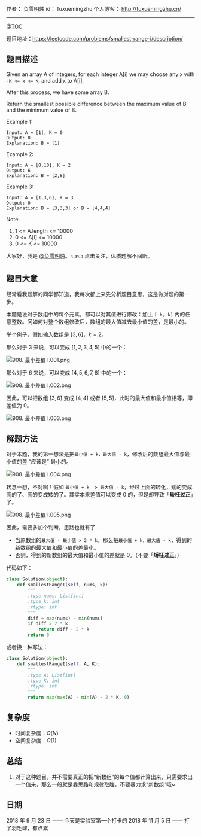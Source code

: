 
作者： 		负雪明烛 
id：				fuxuemingzhu
个人博客：	http://fuxuemingzhu.cn/

---
@[TOC](目录)

题目地址：https://leetcode.com/problems/smallest-range-i/description/

## 题目描述

Given an array A of integers, for each integer A[i] we may choose any x with ``-K <= x <= K``, and add x to A[i].

After this process, we have some array B.

Return the smallest possible difference between the maximum value of B and the minimum value of B.

Example 1:

    Input: A = [1], K = 0
    Output: 0
    Explanation: B = [1]

Example 2:

    Input: A = [0,10], K = 2
    Output: 6
    Explanation: B = [2,8]

Example 3:

    Input: A = [1,3,6], K = 3
    Output: 0
    Explanation: B = [3,3,3] or B = [4,4,4]


Note:

1. 1 <= A.length <= 10000
1. 0 <= A[i] <= 10000
1. 0 <= K <= 10000

大家好，我是 [@负雪明烛](https://leetcode-cn.com/u/fuxuemingzhu/)。👈👈 点击关注，优质题解不间断。

## 题目大意

经常看我题解的同学都知道，我每次都上来先分析题目意思，这是做对题的第一步。

本题是说对于数组中的每个元素，都可以对其值进行修改：加上 `[-k, k]` 内的任意整数。问如何对整个数组修改后，数组的最大值减去最小值的差，是最小的。

举个例子，假如输入数组是 $[3, 6]$，$k = 2$。

那么对于 $3$ 来说，可以变成 $[1, 2 ,3, 4, 5]$ 中的一个：

![908. 最小差值 I.001.png](https://picture-bed-1251805293.file.myqcloud.com/1651281695-Xtsksb-908.%20%E6%9C%80%E5%B0%8F%E5%B7%AE%E5%80%BC%20I.001.png)


那么对于 $6$ 来说，可以变成 $[4, 5 ,6, 7, 8]$ 中的一个：

![908. 最小差值 I.002.png](https://picture-bed-1251805293.file.myqcloud.com/1651281707-JJjxvA-908.%20%E6%9C%80%E5%B0%8F%E5%B7%AE%E5%80%BC%20I.002.png)


因此，可以把数组 $[3, 6]$ 变成 $[4, 4]$ 或者 $[5,  5]$，此时的最大值和最小值相等，即差值为 $0$。

![908. 最小差值 I.003.png](https://picture-bed-1251805293.file.myqcloud.com/1651281719-YOoFrO-908.%20%E6%9C%80%E5%B0%8F%E5%B7%AE%E5%80%BC%20I.003.png)




## 解题方法

对于本题，我的第一想法是把`最小值 + k，最大值 - k`，修改后的数组最大值与最小值的差 “应该是” 最小的。

![908. 最小差值 I.004.png](https://picture-bed-1251805293.file.myqcloud.com/1651281740-WbKnnA-908.%20%E6%9C%80%E5%B0%8F%E5%B7%AE%E5%80%BC%20I.004.png)


转念一想，不对啊！假如 `最小值 + k  > 最大值 - k`，经过上面的转化，矮的变成高的了、高的变成矮的了。其实本来差值可以变成 $0$ 的，但是却导致「**矫枉过正**」了。

![908. 最小差值 I.005.png](https://picture-bed-1251805293.file.myqcloud.com/1651281751-xXjxaN-908.%20%E6%9C%80%E5%B0%8F%E5%B7%AE%E5%80%BC%20I.005.png)


因此，需要多加个判断，思路也就有了：

- 当原数组的`最大值 - 最小值 > 2 * k`，那么把`最小值 + k，最大值 - k`，得到的新数组的最大值和最小值的差最小。
- 否则，得到的新数组的最大值和最小值的差就是 $0$。（不要「**矫枉过正**」）

代码如下：


```python
class Solution(object):
    def smallestRangeI(self, nums, k):
        """
        :type nums: List[int]
        :type k: int
        :rtype: int
        """
        diff = max(nums) - min(nums)
        if diff > 2 * k:
            return diff - 2 * k
        return 0
```

或者换一种写法：

```python
class Solution(object):
    def smallestRangeI(self, A, K):
        """
        :type A: List[int]
        :type K: int
        :rtype: int
        """
        return max(max(A) - min(A) - 2 * K, 0)
```

## 复杂度

- 时间复杂度：$O(N)$
- 空间复杂度：$O(1)$

## 总结

1. 对于这种题目，并不需要真正的把“新数组”的每个值都计算出来，只需要求出一个值来，那么一般就是靠思路和规律取胜，不要暴力求“新数组”哦~

## 日期

2018 年 9 月 23 日 —— 今天是实验室第一个打卡的
2018 年 11 月 5 日 —— 打了羽毛球，有点累

[1]: https://s3-lc-upload.s3.amazonaws.com/uploads/2018/07/17/question_11.jpg
